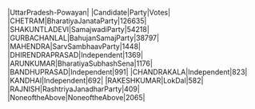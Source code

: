  
|UttarPradesh-Powayan|
|Candidate|Party|Votes|
|CHETRAM|BharatiyaJanataParty|126635|
|SHAKUNTLADEVI|SamajwadiParty|54218|
|GURBACHANLAL|BahujanSamajParty|38797|
|MAHENDRA|SarvSambhaavParty|1448|
|DHIRENDRAPRASAD|Independent|1369|
|ARUNKUMAR|BharatiyaSubhashSena|1176|
|BANDHUPRASAD|Independent|991|
|CHANDRAKALA|Independent|823|
|KANDHAI|Independent|692|
|RAKESHKUMAR|LokDal|582|
|RAJNISH|RashtriyaJanadharParty|409|
|NoneoftheAbove|NoneoftheAbove|2065|
